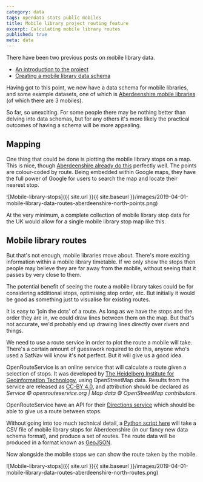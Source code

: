 ```yaml
---
category: data 
tags: opendata stats public mobiles
title: Mobile library project routing feature
excerpt: Calculating mobile library routes
published: true
meta: data
---
```


There have been two previous posts on mobile library data.

* [An introduction to the project](/mobile-library-data-project)
* [Creating a mobile library data schema](/mobile-library-data-schema)

Having got to this point, we now have a data schema for mobile libraries, and some example datasets, one of which is [Aberdeenshire mobile libraries]() (of which there are 3 mobiles).

So far, so unexciting. For some people there may be nothing better than delving into data schemas, but for any others it's more likely the practical outcomes of having a schema will be more appealing.

## Mapping

One thing that could be done is plotting the mobile library stops on a map. This is nice, though [Aberdeenshire already do this](https://www.google.com/maps/d/viewer?mid=1lIDgiRMjRjTLUMUWldFASu552pfrSIb0) perfectly well. The points are colour-coded by route. Being embedded within Google maps, they have the full power of Google for users to search the map and locate their nearest stop.

![Mobile-library-stops]({{ site.url }}{{ site.baseurl }}/images/2019-04-01-mobile-library-data-routes-aberdeenshire-north-points.png)

At the very minimum, a complete collection of mobile library stop data for the UK would allow for a single mobile library stop map like this.

## Mobile library routes

But that's not enough, mobile libraries move about. There's more exciting information within a mobile library timetable. If we only show the stops then people may believe they are far away from the mobile, without seeing that it passes by very close to them.

The potential benefit of seeing the route a mobile library takes could be for considering additional stops, optimising stop order, etc. But initially it would be good as something just to visualise for existing routes.

It is easy to 'join the dots' of a route. As long as we have the stops and the order they are in, we could draw lines between them on the map. But that's not accurate, we'd probably end up drawing lines directly over rivers and things. 

We need to use a route service in order to plot the route a mobile will take. There's a certain amount of guesswork required to do this, anyone who's used a SatNav will know it's not perfect. But it will give us a good idea.

OpenRouteService is an online service that will calculate a route given a selection of stops. It was developed by [The Heidelberg Institute for Geoinformation Technology](http://www.heigit.org/), using OpenStreetMap data. Results from the service are released as [CC-BY 4.0](https://creativecommons.org/licenses/by/4.0/), and attribution should be declared as *Service &copy; openrouteservice.org | Map data &copy; OpenStreetMap contributors*.

OpenRouteService have an API for their [Directions service](https://openrouteservice.org/services/) which should be able to give us a route between stops.

Without going into too much technical detail, a [Python script here](https://github.com/LibrariesHacked/mobiles-librarydata/blob/master/scripts/createroute.py) will take a CSV file of mobile library stops for Aberdeenshire (in our fancy new data schema format), and produce a set of routes. The route data will be produced in a format known as [GeoJSON](http://geojson.org/).

Now alongside the mobile stops we can show the route taken by the mobile.

![Mobile-library-stops]({{ site.url }}{{ site.baseurl }}/images/2019-04-01-mobile-library-data-routes-aberdeenshire-north-routes.png)